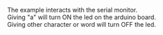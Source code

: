 
The example interacts with the serial monitor.  
Giving "a" will turn ON the led on the arduino board.  
Giving other character or word will turn OFF the led.
